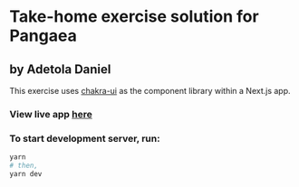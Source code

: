 # Take-home exercise solution for Pangaea

## by Adetola Daniel

This exercise uses [chakra-ui](https://chakra-ui.com) as the component library within a Next.js app.

### View live app [here](https://pangaea-interview-test.vercel.app)

### To start development server, run:

```bash
yarn
# then,
yarn dev
```
